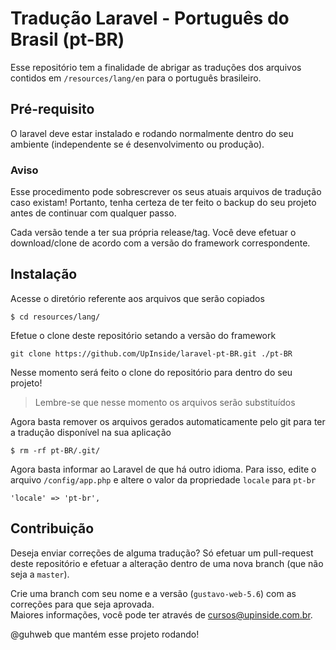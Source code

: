 # Tradução Laravel - Português do Brasil (pt-BR)
Esse repositório tem a finalidade de abrigar as traduções dos arquivos contidos em `/resources/lang/en` para o português brasileiro.

## Pré-requisito
O laravel deve estar instalado e rodando normalmente dentro do seu ambiente (independente se é desenvolvimento ou produção).

### Aviso
Esse procedimento pode sobrescrever os seus atuais arquivos de tradução caso existam! Portanto, tenha certeza de ter feito o backup do seu projeto antes de continuar com qualquer passo.<br />

Cada versão tende a ter sua própria release/tag. Você deve efetuar o download/clone de acordo com a versão do framework correspondente.

## Instalação

Acesse o diretório referente aos arquivos que serão copiados

```
$ cd resources/lang/
```

Efetue o clone deste repositório setando a versão do framework

```
git clone https://github.com/UpInside/laravel-pt-BR.git ./pt-BR
```

Nesse momento será feito o clone do repositório para dentro do seu projeto!<br />

> Lembre-se que nesse momento os arquivos serão substituídos

Agora basta remover os arquivos gerados automaticamente pelo git para ter a tradução disponível na sua aplicação

```
$ rm -rf pt-BR/.git/
```

Agora basta informar ao Laravel de que há outro idioma. Para isso, edite o arquivo `/config/app.php` e altere o valor da propriedade `locale` para `pt-br`

```
'locale' => 'pt-br',
```

## Contribuição
Deseja enviar correções de alguma tradução? Só efetuar um pull-request deste repositório e efetuar a alteração dentro de uma nova branch (que não seja a `master`).<br />

Crie uma branch com seu nome e a versão (`gustavo-web-5.6`) com as correções para que seja aprovada.<br />
Maiores informações, você pode ter através de [cursos@upinside.com.br](cursos@upinside.com.br).<br />

@guhweb que mantém esse projeto rodando!